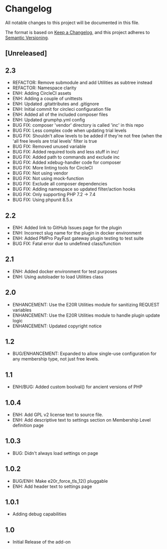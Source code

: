 # Changelog
All notable changes to this project will be documented in this file.

The format is based on [Keep a Changelog](https://keepachangelog.com/en/1.0.0/),
and this project adheres to [Semantic Versioning](https://semver.org/spec/v2.0.0.html).

## [Unreleased]

## 2.3 

* REFACTOR: Remove submodule and add Utilities as subtree instead
* REFACTOR: Namespace clarity
* ENH: Adding CircleCI assets
* ENH: Adding a couple of unittests
* ENH: Updated .gitattributes and .gitignore
* ENH: Initial commit for circleci configuration file
* ENH: Added all of the included composer files
* ENH: Updated grumphp.yml config
* BUG FIX: composer 'vendor' directory is called 'inc' in this repo
* BUG FIX: Less complex code when updating trial levels
* BUG FIX: Shouldn't allow levels to be added if they're not free (when the 'all free levels are trial levels' filter is true
* BUG FIX: Removed unused variable
* BUG FIX: Added required tools and less stuff in inc/
* BUG FIX: Added path to commands and exclude inc
* BUG FIX: Added xdebug-handler code for composer
* BUG FIX: More linting tools for CircleCI
* BUG FIX: Not using vendor
* BUG FIX: Not using mock-function
* BUG FIX: Exclude all composer dependencies
* BUG FIX: Adding namespace so updated filter/action hooks
* BUG FIX: Only supporting PHP 7.2 -> 7.4
* BUG FIX: Using phpunit 8.5.x

## 2.2 

* ENH: Added link to GitHub Issues page for the plugin
* ENH: Incorrect slug name for the plugin in docker environment
* ENH: Added PMPro PayFast gateway plugin testing to test suite
* BUG FIX: Fatal error due to undefined class/function

## 2.1 

* ENH: Added docker environment for test purposes
* ENH: Using autoloader to load Utilities class

## 2.0 

* ENHANCEMENT: Use the E20R Utilities module for sanitizing REQUEST variables
* ENHANCEMENT: Use the E20R Utilities module to handle plugin update logic
* ENHANCEMENT: Updated copyright notice

## 1.2 

* BUG/ENHANCEMENT: Expanded to allow single-use configuration for any membership type, not just free levels.

## 1.1 

* ENH/BUG: Added custom boolval() for ancient versions of PHP

## 1.0.4 

* ENH: Add GPL v2 license text to source file.
* ENH: Add descriptive text to settings section on Membership Level definition page

## 1.0.3 

* BUG: Didn't always load settings on page

## 1.0.2 

* BUG/ENH: Make e20r_force_tls_12() pluggable
* ENH: Add header text to settings page

## 1.0.1 

* Adding debug capabilities

## 1.0 

* Initial Release of the add-on
